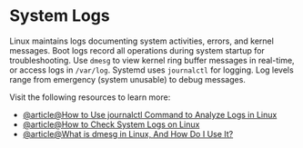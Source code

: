 # System Logs

Linux maintains logs documenting system activities, errors, and kernel messages. Boot logs record all operations during system startup for troubleshooting. Use `dmesg` to view kernel ring buffer messages in real-time, or access logs in `/var/log`. Systemd uses `journalctl` for logging. Log levels range from emergency (system unusable) to debug messages.

Visit the following resources to learn more:

- [@article@How to Use journalctl Command to Analyze Logs in Linux](https://linuxhandbook.com/journalctl-command/)
- [@article@How to Check System Logs on Linux](https://www.fosslinux.com/8984/how-to-check-system-logs-on-linux-complete-usage-guide.htm)
- [@article@What is dmesg in Linux, And How Do I Use It?](https://linuxconfig.org/what-is-dmesg-and-how-do-i-use-it)